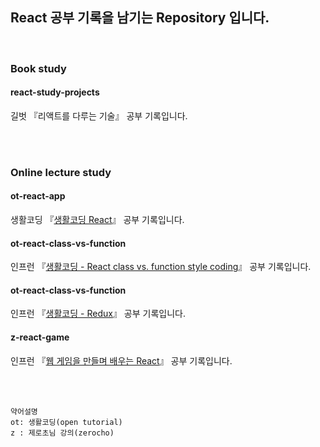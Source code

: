 ## React 공부 기록을 남기는 Repository 입니다.

<br/>  

### Book study
#### react-study-projects 
길벗 『리액트를 다루는 기술』 공부 기록입니다.

<br/>  
<br/>  

### Online lecture study
#### ot-react-app
생활코딩 『[생활코딩 React](https://opentutorials.org/module/4058)』 공부 기록입니다.

#### ot-react-class-vs-function
인프런 『[생활코딩 - React class vs. function style coding](https://www.inflearn.com/course/react-class-function-%EC%83%9D%ED%99%9C%EC%BD%94%EB%94%A9#)』 공부 기록입니다.

#### ot-react-class-vs-function
인프런 『[생활코딩 - Redux](https://www.inflearn.com/course/redux-%EC%83%9D%ED%99%9C%EC%BD%94%EB%94%A9#)』 공부 기록입니다.

#### z-react-game
인프런 『[웹 게임을 만들며 배우는 React](httpswww.inflearn.comcourseweb-game-reactdashboard)』 공부 기록입니다.


<br/>  
<br/>  


```
약어설명
ot: 생활코딩(open tutorial)
z : 제로초님 강의(zerocho)
```
